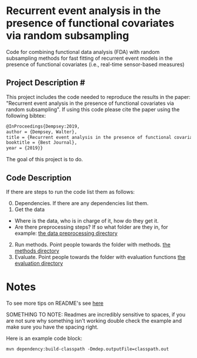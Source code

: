 # Recurrent event analysis in the presence of functional covariates via random subsampling  #
Code for combining functional data analysis (FDA) with random subsampling methods for fast fitting of recurrent event models in the presence of functional covariates (i.e., real-time sensor-based measures)

## Project Description # #
This project includes the code needed to reproduce the results in the paper: "Recurrent event analysis in the presence of functional covariates via random subsampling". If using this code please cite the paper using the following bibtex: 

```tex
@InProceedings{Dempsey:2019,
author = {Dempsey, Walter},
title = {Recurrent event analysis in the presence of functional covariates via random subsampling},
booktitle = {Best Journal},
year = {2019}}
```

The goal of this project is to do. 

## Code Description ##

If there are steps to run the code list them as follows: 

0. Dependencies. If there are any dependencies list them. 
1. Get the data
* Where is the data, who is in charge of it, how do they get it. 
* Are there preprocessing steps? If so what folder are they in, for example: [the data preprocessing directory](/data_preprocessing)
2. Run methods. Point people towards the folder with methods. [the methods directory](/methods)
3. Evaluate. Point people towards the folder with evaluation functions [the evaluation directory](/evaluation)

# Notes #

To see more tips on README's see [here](https://github.com/tchapi/markdown-cheatsheet/blob/master/README.md)

SOMETHING TO NOTE: Readmes are incredibly sensitive to spaces, if you are not sure why something isn't working double check the example and make sure you have the spacing right. 

Here is an example code block:

```
mvn dependency:build-classpath -Dmdep.outputFile=classpath.out
```
